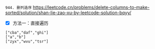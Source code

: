 
`944. 删列造序` https://leetcode.cn/problems/delete-columns-to-make-sorted/solution/shan-lie-zao-xu-by-leetcode-solution-bqyy/
- [x] 方法一：直接遍历

```
["cba","daf","ghi"]
["a","b"]
["zyx","wvu","tsr"]
```
